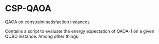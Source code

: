 # CSP-QAOA
QAOA on constraint satisfaction instances

Contains a script to evaluate the energy expectation of QAOA-1 on a given QUBO instance. Among other things.
